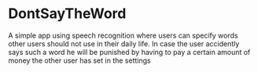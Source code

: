 # DontSayTheWord
A simple app using speech recognition where users can specify words other users should not use in their daily life. In case the user accidently says such a word he will be punished by having to pay a certain amount of money the other user has set in the settings

